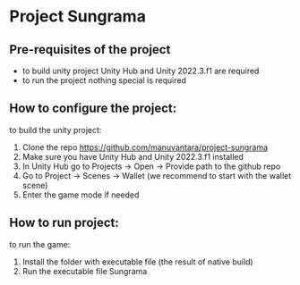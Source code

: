 # Project Sungrama

## Pre-requisites of the project
- to build unity project Unity Hub and Unity 2022.3.f1 are required
- to run the project nothing special is required

## How to configure the project:
to build the unity project:
1. Clone the repo https://github.com/manuvantara/project-sungrama
2. Make sure you have Unity Hub and Unity 2022.3.f1 installed
3. In Unity Hub go to Projects -> Open -> Provide path to the github repo
4. Go to Project -> Scenes -> Wallet (we recommend to start with the wallet scene)
5. Enter the game mode if needed

## How to run project:
to run the game:
1. Install the folder with executable file (the result of native build)
2. Run the executable file Sungrama
